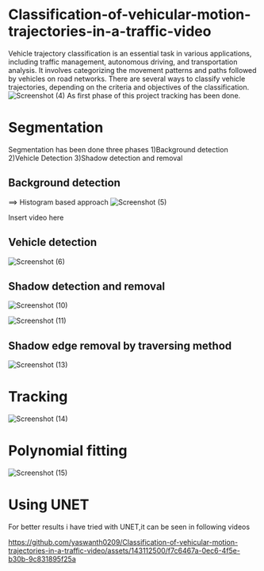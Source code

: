 # Classification-of-vehicular-motion-trajectories-in-a-traffic-video
Vehicle trajectory classification is an essential task in various applications, including traffic management, autonomous driving, and transportation analysis. It involves categorizing the movement patterns and paths followed by vehicles on road networks. There are several ways to classify vehicle trajectories, depending on the criteria and objectives of the classification. 
![Screenshot (4)](https://github.com/yaswanth0209/Classification-of-vehicular-motion-trajectories-in-a-traffic-video/assets/143112500/04d8d85d-6458-4e9f-8781-699b4ba40f31)
As first phase of this project tracking has been done.
# Segmentation
Segmentation has been done three phases
1)Background detection
2)Vehicle Detection
3)Shadow detection and removal
## Background detection
==> Histogram based approach
![Screenshot (5)](https://github.com/yaswanth0209/Classification-of-vehicular-motion-trajectories-in-a-traffic-video/assets/143112500/360416a4-47e1-4db6-9d20-bb799aeb0d97)

Insert video here
## Vehicle detection

![Screenshot (6)](https://github.com/yaswanth0209/Classification-of-vehicular-motion-trajectories-in-a-traffic-video/assets/143112500/ae2588f8-be40-4e5f-8bbb-4081454220ff)

## Shadow detection and removal

![Screenshot (10)](https://github.com/yaswanth0209/Classification-of-vehicular-motion-trajectories-in-a-traffic-video/assets/143112500/19fdb156-7a85-46d5-841a-882b6888fef0)

![Screenshot (11)](https://github.com/yaswanth0209/Classification-of-vehicular-motion-trajectories-in-a-traffic-video/assets/143112500/93f4eadc-01e7-4e69-8cec-fc717137d2bc)

## Shadow edge removal by traversing method

![Screenshot (13)](https://github.com/yaswanth0209/Classification-of-vehicular-motion-trajectories-in-a-traffic-video/assets/143112500/6551a6ff-54d2-4d45-a290-c3798bb204b8)
# Tracking

![Screenshot (14)](https://github.com/yaswanth0209/Classification-of-vehicular-motion-trajectories-in-a-traffic-video/assets/143112500/07fce803-fb1f-443e-9330-1d422fde0a44)
# Polynomial fitting

![Screenshot (15)](https://github.com/yaswanth0209/Classification-of-vehicular-motion-trajectories-in-a-traffic-video/assets/143112500/917fa890-6688-4703-95a3-1f1627be25e8)
# Using UNET
For better results i have tried with UNET,it can be seen in following videos

https://github.com/yaswanth0209/Classification-of-vehicular-motion-trajectories-in-a-traffic-video/assets/143112500/f7c6467a-0ec6-4f5e-b30b-9c831895f25a

